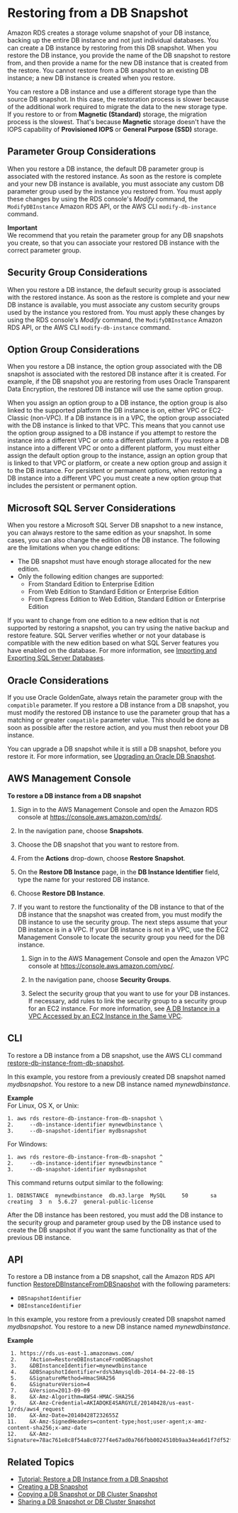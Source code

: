# Restoring from a DB Snapshot<a name="USER_RestoreFromSnapshot"></a>

Amazon RDS creates a storage volume snapshot of your DB instance, backing up the entire DB instance and not just individual databases\. You can create a DB instance by restoring from this DB snapshot\. When you restore the DB instance, you provide the name of the DB snapshot to restore from, and then provide a name for the new DB instance that is created from the restore\. You cannot restore from a DB snapshot to an existing DB instance; a new DB instance is created when you restore\. 

You can restore a DB instance and use a different storage type than the source DB snapshot\. In this case, the restoration process is slower because of the additional work required to migrate the data to the new storage type\. If you restore to or from **Magnetic \(Standard\)** storage, the migration process is the slowest\. That's because **Magnetic** storage doesn't have the IOPS capability of **Provisioned IOPS** or **General Purpose \(SSD\)** storage\. 

## Parameter Group Considerations<a name="USER_RestoreFromSnapshot.Parameters"></a>

When you restore a DB instance, the default DB parameter group is associated with the restored instance\. As soon as the restore is complete and your new DB instance is available, you must associate any custom DB parameter group used by the instance you restored from\. You must apply these changes by using the RDS console's *Modify* command, the `ModifyDBInstance` Amazon RDS API, or the AWS CLI `modify-db-instance` command\. 

**Important**  
We recommend that you retain the parameter group for any DB snapshots you create, so that you can associate your restored DB instance with the correct parameter group\. 

## Security Group Considerations<a name="USER_RestoreFromSnapshot.Security"></a>

When you restore a DB instance, the default security group is associated with the restored instance\. As soon as the restore is complete and your new DB instance is available, you must associate any custom security groups used by the instance you restored from\. You must apply these changes by using the RDS console's *Modify* command, the `ModifyDBInstance` Amazon RDS API, or the AWS CLI `modify-db-instance` command\. 

## Option Group Considerations<a name="USER_RestoreFromSnapshot.Options"></a>

When you restore a DB instance, the option group associated with the DB snapshot is associated with the restored DB instance after it is created\. For example, if the DB snapshot you are restoring from uses Oracle Transparent Data Encryption, the restored DB instance will use the same option group\. 

When you assign an option group to a DB instance, the option group is also linked to the supported platform the DB instance is on, either VPC or EC2\-Classic \(non\-VPC\)\. If a DB instance is in a VPC, the option group associated with the DB instance is linked to that VPC\. This means that you cannot use the option group assigned to a DB instance if you attempt to restore the instance into a different VPC or onto a different platform\. If you restore a DB instance into a different VPC or onto a different platform, you must either assign the default option group to the instance, assign an option group that is linked to that VPC or platform, or create a new option group and assign it to the DB instance\. For persistent or permanent options, when restoring a DB instance into a different VPC you must create a new option group that includes the persistent or permanent option\. 

## Microsoft SQL Server Considerations<a name="USER_RestoreFromSnapshot.MSSQL"></a>

When you restore a Microsoft SQL Server DB snapshot to a new instance, you can always restore to the same edition as your snapshot\. In some cases, you can also change the edition of the DB instance\. The following are the limitations when you change editions: 
+ The DB snapshot must have enough storage allocated for the new edition\. 
+ Only the following edition changes are supported: 
  + From Standard Edition to Enterprise Edition 
  + From Web Edition to Standard Edition or Enterprise Edition 
  + From Express Edition to Web Edition, Standard Edition or Enterprise Edition 

If you want to change from one edition to a new edition that is not supported by restoring a snapshot, you can try using the native backup and restore feature\. SQL Server verifies whether or not your database is compatible with the new edition based on what SQL Server features you have enabled on the database\. For more information, see [Importing and Exporting SQL Server Databases](SQLServer.Procedural.Importing.md)\. 

## Oracle Considerations<a name="USER_RestoreFromSnapshot.Oracle"></a>

If you use Oracle GoldenGate, always retain the parameter group with the `compatible` parameter\. If you restore a DB instance from a DB snapshot, you must modify the restored DB instance to use the parameter group that has a matching or greater `compatible` parameter value\. This should be done as soon as possible after the restore action, and you must then reboot your DB instance\. 

You can upgrade a DB snapshot while it is still a DB snapshot, before you restore it\. For more information, see [Upgrading an Oracle DB Snapshot](USER_UpgradeDBSnapshot.Oracle.md)\. 

## AWS Management Console<a name="USER_RestoreFromSnapshot.CON"></a>

**To restore a DB instance from a DB snapshot**

1. Sign in to the AWS Management Console and open the Amazon RDS console at [https://console\.aws\.amazon\.com/rds/](https://console.aws.amazon.com/rds/)\.

1. In the navigation pane, choose **Snapshots**\.

1. Choose the DB snapshot that you want to restore from\. 

1. From the **Actions** drop\-down, choose **Restore Snapshot**\. 

1. On the **Restore DB Instance** page, in the **DB Instance Identifier** field, type the name for your restored DB instance\. 

1. Choose **Restore DB Instance**\. 

1. If you want to restore the functionality of the DB instance to that of the DB instance that the snapshot was created from, you must modify the DB instance to use the security group\. The next steps assume that your DB instance is in a VPC\. If your DB instance is not in a VPC, use the EC2 Management Console to locate the security group you need for the DB instance\. 

   1. Sign in to the AWS Management Console and open the Amazon VPC console at [https://console\.aws\.amazon\.com/vpc/](https://console.aws.amazon.com/vpc/)\. 

   1. In the navigation pane, choose **Security Groups**\. 

   1. Select the security group that you want to use for your DB instances\. If necessary, add rules to link the security group to a security group for an EC2 instance\. For more information, see [A DB Instance in a VPC Accessed by an EC2 Instance in the Same VPC](USER_VPC.Scenarios.md#USER_VPC.Scenario1)\. 

## CLI<a name="USER_RestoreFromSnapshot.CLI"></a>

To restore a DB instance from a DB snapshot, use the AWS CLI command [restore\-db\-instance\-from\-db\-snapshot](http://docs.aws.amazon.com/cli/latest/reference/rds/restore-db-instance-from-db-snapshot.html)\. 

In this example, you restore from a previously created DB snapshot named *mydbsnapshot*\. You restore to a new DB instance named *mynewdbinstance*\. 

**Example**  
For Linux, OS X, or Unix:  

```
1. aws rds restore-db-instance-from-db-snapshot \
2.     --db-instance-identifier mynewdbinstance \
3.     --db-snapshot-identifier mydbsnapshot
```
For Windows:  

```
1. aws rds restore-db-instance-from-db-snapshot ^
2.     --db-instance-identifier mynewdbinstance ^
3.     --db-snapshot-identifier mydbsnapshot
```
This command returns output similar to the following:  

```
1. DBINSTANCE  mynewdbinstance  db.m3.large  MySQL     50       sa              creating  3  n  5.6.27  general-public-license
```

After the DB instance has been restored, you must add the DB instance to the security group and parameter group used by the DB instance used to create the DB snapshot if you want the same functionality as that of the previous DB instance\.

## API<a name="USER_RestoreFromSnapshot.API"></a>

To restore a DB instance from a DB snapshot, call the Amazon RDS API function [RestoreDBInstanceFromDBSnapshot](http://docs.aws.amazon.com/AmazonRDS/latest/APIReference/API_RestoreDBInstanceFromDBSnapshot.html) with the following parameters: 
+ `DBSnapshotIdentifier` 
+ `DBInstanceIdentifier` 

In this example, you restore from a previously created DB snapshot named *mydbsnapshot*\. You restore to a new DB instance named *mynewdbinstance*\. 

**Example**  

```
 1. https://rds.us-east-1.amazonaws.com/
 2.    ?Action=RestoreDBInstanceFromDBSnapshot
 3.    &DBInstanceIdentifier=mynewdbinstance
 4.    &DBSnapshotIdentifier=rds%3Amysqldb-2014-04-22-08-15
 5.    &SignatureMethod=HmacSHA256
 6.    &SignatureVersion=4
 7.    &Version=2013-09-09
 8.    &X-Amz-Algorithm=AWS4-HMAC-SHA256
 9.    &X-Amz-Credential=AKIADQKE4SARGYLE/20140428/us-east-1/rds/aws4_request
10.    &X-Amz-Date=20140428T232655Z
11.    &X-Amz-SignedHeaders=content-type;host;user-agent;x-amz-content-sha256;x-amz-date
12.    &X-Amz-Signature=78ac761e8c8f54a8c0727f4e67ad0a766fbb0024510b9aa34ea6d1f7df52fe92
```

## Related Topics<a name="USER_RestoreFromSnapshot.related"></a>
+ [Tutorial: Restore a DB Instance from a DB Snapshot](CHAP_Tutorials.RestoringFromSnapshot.md)
+ [Creating a DB Snapshot](USER_CreateSnapshot.md)
+ [Copying a DB Snapshot or DB Cluster Snapshot](USER_CopySnapshot.md)
+ [Sharing a DB Snapshot or DB Cluster Snapshot](USER_ShareSnapshot.md)
